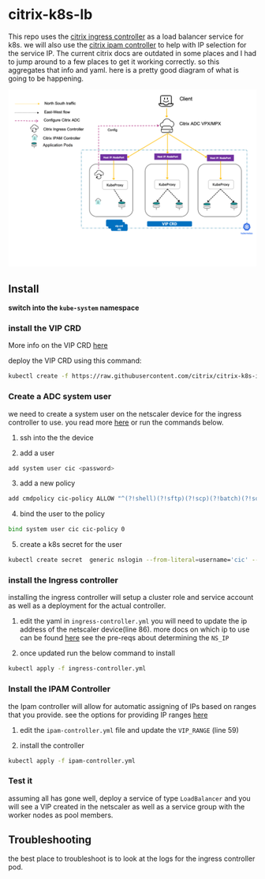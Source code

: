 # citrix-k8s-lb
This repo uses the [citrix ingress controller](https://github.com/citrix/citrix-k8s-ingress-controller) as a load balancer service for k8s. we will also use the [citrix ipam controller]() to help with IP selection for the service IP. The current citrix docs are outdated in some places and I had to jump around to a few places to get it working correctly. so this aggregates that info and yaml.
here is a pretty good diagram of what is going to be happening.

![diagram](https://github.com/citrix/citrix-k8s-ingress-controller/raw/master/docs/media/type-loadbalancer.png)


## Install

**switch into the `kube-system` namespace**

### install the VIP CRD

More info on the VIP CRD [here](https://github.com/citrix/citrix-k8s-ingress-controller/blob/master/docs/crds/vip.md)

deploy the VIP CRD using this command:

```bash
kubectl create -f https://raw.githubusercontent.com/citrix/citrix-k8s-ingress-controller/master/crd/vip/vip.yaml
```

### Create a ADC system user

we need to create a system user on the netscaler device for the ingress controller to use. you read more [here](https://developer-docs.citrix.com/projects/citrix-k8s-ingress-controller/en/latest/deploy/deploy-cic-yaml/#create-system-user-account-for-citrix-ingress-controller-in-citrix-adc) or run the commands below.

1. ssh into the the device 

2. add a user 

```bash
add system user cic <password>
```

3. add a new policy

```bash
add cmdpolicy cic-policy ALLOW "^(?!shell)(?!sftp)(?!scp)(?!batch)(?!source)(?!.*superuser)(?!.*nsroot)(?!install)(?!show\s+system\s+(user|cmdPolicy|file))(?!(set|add|rm|create|export|kill)\s+system)(?!(unbind|bind)\s+system\s+(user|group))(?!diff\s+ns\s+config)(?!(set|unset|add|rm|bind|unbind|switch)\s+ns\s+partition).*|(^install\s*(wi|wf))|(^(add|show)\s+system\s+file)"
```

4. bind the user to the policy

```bash
bind system user cic cic-policy 0
```

5. create a k8s secret for the user

```bash
kubectl create secret  generic nslogin --from-literal=username='cic' --from-literal=password='mypassword'
```

### install the Ingress controller

installing the ingress controller will setup a cluster role and service account as well as a deployment for the actual controller.

1. edit the yaml in `ingress-controller.yml` you will need to update the ip address of the netscaler device(line 86). more docs on which ip to use can be found [here](https://developer-docs.citrix.com/projects/citrix-k8s-ingress-controller/en/latest/deploy/deploy-cic-yaml/#prerequisites) see the pre-reqs about determining the `NS_IP`

2. once updated run the below command to install

```bash
kubectl apply -f ingress-controller.yml
```

### Install the IPAM Controller

the Ipam controller will allow for automatic assigning of IPs based on ranges that you provide. see the options for providing IP ranges [here](https://developer-docs.citrix.com/projects/citrix-k8s-ingress-controller/en/latest/network/type_loadbalancer/#vip_range)

1. edit the `ipam-controller.yml` file and update the `VIP_RANGE` (line 59)

2. install the controller

```bash
kubectl apply -f ipam-controller.yml
```

### Test it

assuming all has gone well, deploy a service of type `LoadBalancer` and you will see a VIP created in the netscaler as well as a service group with the worker nodes as pool members.

## Troubleshooting

the best place to troubleshoot is to look at the logs for the ingress controller pod.